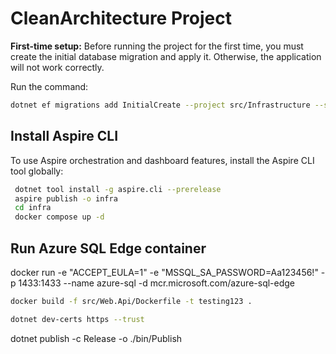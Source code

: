 # CleanArchitecture Project

**First-time setup:**
Before running the project for the first time, you must create the initial database migration and apply it. Otherwise, the application will not work correctly.

Run the command:

```sh
dotnet ef migrations add InitialCreate --project src/Infrastructure --startup-project src/Web.Api --output-dir Data/Migrations
```



## Install Aspire CLI

To use Aspire orchestration and dashboard features, install the Aspire CLI tool globally:

```sh
 dotnet tool install -g aspire.cli --prerelease
 aspire publish -o infra
 cd infra
 docker compose up -d
```

## Run Azure SQL Edge container

docker run -e "ACCEPT_EULA=1" -e "MSSQL_SA_PASSWORD=Aa123456!" -p 1433:1433 --name azure-sql -d mcr.microsoft.com/azure-sql-edge

```sh
docker build -f src/Web.Api/Dockerfile -t testing123 .
```


```sh
dotnet dev-certs https --trust
```

dotnet publish -c Release -o ./bin/Publish   

